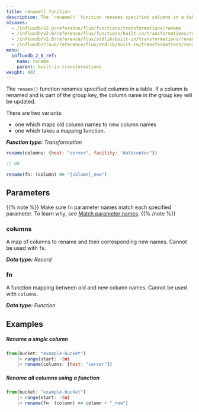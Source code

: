 ```yaml
---
title: rename() function
description: The `rename()` function renames specified columns in a table.
aliases:
  - /influxdb/v2.0/reference/flux/functions/transformations/rename
  - /influxdb/v2.0/reference/flux/functions/built-in/transformations/rename/
  - /influxdb/v2.0/reference/flux/stdlib/built-in/transformations/rename/
  - /influxdb/cloud/reference/flux/stdlib/built-in/transformations/rename/
menu:
  influxdb_2_0_ref:
    name: rename
    parent: built-in-transformations
weight: 402
---
```


The `rename()` function renames specified columns in a table.
If a column is renamed and is part of the group key, the column name in the group key will be updated.

There are two variants:

- one which maps old column names to new column names
- one which takes a mapping function.

_**Function type:** Transformation_

```js
rename(columns: {host: "server", facility: "datacenter"})

// OR

rename(fn: (column) => "{column}_new")
```

## Parameters

{{% note %}}
Make sure `fn` parameter names match each specified parameter. To learn why, see [Match parameter names](/influxdb/v2.0/reference/flux/language/data-model/#match-parameter-names).
{{% /note %}}

### columns

A map of columns to rename and their corresponding new names.
Cannot be used with `fn`.

_**Data type:** Record_

### fn

A function mapping between old and new column names.
Cannot be used with `columns`.

_**Data type:** Function_

## Examples

##### Rename a single column

```js
from(bucket: "example-bucket")
    |> range(start: -5m)
    |> rename(columns: {host: "server"})
```

##### Rename all columns using a function

```js
from(bucket: "example-bucket")
    |> range(start: -5m)
    |> rename(fn: (column) => column + "_new")
```
